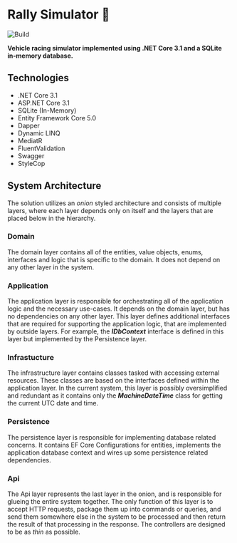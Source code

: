 # Rally Simulator :car:

![Build](https://github.com/thelanmi/rally-simulator/workflows/Build/badge.svg)

**Vehicle racing simulator implemented using .NET Core 3.1 and a SQLite in-memory database.**

## Technologies

- .NET Core 3.1
- ASP.NET Core 3.1
- SQLite (In-Memory)
- Entity Framework Core 5.0
- Dapper
- Dynamic LINQ
- MediatR
- FluentValidation
- Swagger
- StyleCop

## System Architecture

The solution utilizes an *onion* styled architecture and consists of multiple layers, where each layer depends only on itself and the layers that are placed below in the hierarchy.

### Domain

The domain layer contains all of the entities, value objects, enums, interfaces and logic that is specific to the domain. It does not depend on any other layer in the system.

### Application

The application layer is responsible for orchestrating all of the application logic and the necessary use-cases. It depends on the domain layer, but has no dependencies on any other layer. This layer defines additional interfaces that are required for supporting the application logic, that are implemented by outside layers. For example, the ***IDbContext*** interface is defined in this layer but implemented by the Persistence layer.

### Infrastucture

The infrastructure layer contains classes tasked with accessing external resources. These classes are based on the interfaces defined within the application layer. In the current system, this layer is possibly oversimplified and redundant as it contains only the ***MachineDateTime*** class for getting the current UTC date and time.

### Persistence

The persistence layer is responsible for implementing database related concerns. It contains EF Core Configurations for entities, implements the application database context and wires up some persistence related dependencies.

### Api

The Api layer represents the last layer in the onion, and is responsible for glueing the entire system together. The only function of this layer is to accept HTTP requests, package them up into commands or queries, and send them somewhere else in the system to be processed and then return the result of that processing in the response. The controllers are designed to be as *thin* as possible.